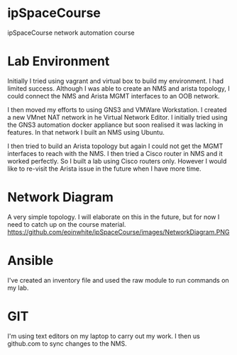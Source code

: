 # ipSpaceCourse
ipSpaceCourse network automation course

# Lab Environment  
Initially I tried using vagrant and virtual box to build my environment. I had limited success. Although I was able to create an NMS and arista topology, I could connect the NMS and Arista MGMT interfaces to an OOB network.

I then moved my efforts to using GNS3 and VMWare Workstation. I created a new VMnet NAT network in he Virtual Network Editor. I initially tried using the GNS3 automation docker appliance but soon realised it was lacking in features. In that network I built an NMS using Ubuntu.

I then tried to build an Arista topology but again I could not get the MGMT interfaces to reach with the NMS. I then tried a Cisco router in NMS and it worked perfectly. So I built a lab using Cisco routers only. However I would like to re-visit the Arista issue in the future when I have more time.

# Network Diagram
A very simple topology. I will elaborate on this in the future, but for now I need to catch up on the course material.
 https://github.com/eoinwhite/ipSpaceCourse/images/NetworkDiagram.PNG

# Ansible
I've created an inventory file and used the raw module to run commands on my lab.

# GIT
I'm using text editors on my laptop to carry out my work. I then us github.com to sync changes to the NMS.


 
